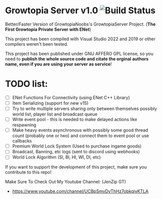 # Growtopia Server v1.0 ![Build Status](https://media.discordapp.net/attachments/1103007816471552050/1103007929449336836/68747470733a2f2f63692e6170707665796f722e636f6d2f6170692f70726f6a656374732f7374617475732f6769746875622f47726f77746f7069614e6f6f62732f47726f77746f706961536572766572.png)
Better/Faster Version of GrowtopiaNoobs's GrowtopiaServer Project. (**The First Growtopia Private Server with ENet**)

This project has been compiled with Visual Studio 2022 and 2019 or other compilers weren't been tested.

This project has been published under GNU AFFERO GPL license, so you need to **publish the whole source code and citate the orginal authors name, even if you are using your server as service**!

# **TODO list:**
- [ ] ENet Functions For Connectivity (using ENet C++ Library)
- [ ] Item Serializing (support for new v15)
- [ ] Try to write multiple servers sharing only between themselves possibly world list, player list and broadcast queue
- [ ] Write event pool - this is needed to make delayed actions like respawning
- [ ] Make heavy events asynchronous with possibly some good thread count (probably one or two) and connect them to event pool or use callbacks
- [ ] Premium World Lock System (Used to purchase ingame goods)
- [ ] Broadcast, Banning, etc logs (sent to discord using webhooks)
- [ ] World Lock Algorithm (Sl, Bl, Hl, Wl, Dl, etc)

If you want to support the development of this project, make sure you contribute to this repo!

Make Sure To Check Out My Youtube Channel: (JenZip GT)
- https://www.youtube.com/channel/UCBpSmvDyThHz7obkqivKTLA
